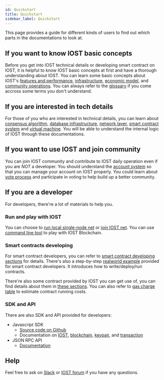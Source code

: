 ```yaml
---
id: Quickstart
title: Quickstart
sidebar_label: Quickstart
---
```


This page provides a guide for different kinds of users to find out which parts in the documentations to look at.

## If you want to know IOST basic concepts

Before you get into IOST technical details or developing smart contract on IOST, it is helpful to know IOST basic concepts at first and have a thorough understanding about IOST. You can learn some basic concepts about IOST's [features and performance](2-intro-of-iost/Features-and-performance.md), [infrastructure](2-intro-of-iost/Infra.md), [economic model](2-intro-of-iost/Economic-model.md), and [community operations](2-intro-of-iost/Community-operations.md). You can always refer to the [glossary](6-reference/Glossary.md) if you come accross some terms you don't understand.

## If you are interested in tech details

For those of you who are interested in technical details, you can learn about [consensus algorithm](2-intro-of-iost/Consensus.md), [database infrastructure](2-intro-of-iost/Database.md), [network layer](2-intro-of-iost/Network-layer.md), [smart contract system](2-intro-of-iost/Smart-contract.md) and [virtual machine](2-intro-of-iost/VM.md). You will be able to understand the internal logic of IOST through these documentations.

## If you want to use IOST and join community

You can join IOST community and contribute to IOST daily operation even if you are *NOT* a developer. You should understand the [account system](2-intro-of-iost/Account.md) so that you can manage your account on IOST properly. You could learn about [vote process](2-intro-of-iost/Vote.md) and participate in voting to help build up a better community. 

## If you are a developer

For developers, there're a lot of materials to help you.

### Run and play with IOST

You can choose to [run local single-node net](3-running-iost-node/LocalServer.md) or [join IOST net](3-running-iost-node/Deployment.md). You can use [command line tool](3-running-iost-node/iWallet.md) to play with IOST Blockchain.

### Smart contracts developing

For smart contract developers, you can refer to [smart contract developing sections](4-smart-contract/ContractStart.md) for details. There's also a step-by-step [realworld example](4-smart-contract/LuckyBet.md) provided for smart contract developers. It introduces how to write/deploy/run contracts.

There're also some contract provided by IOST you can get use of, you can find details about them in [these sections](5-built-in-contracts/EconContract.md). You can also refer to [gas charge table](6-reference/GasChargeTable.md) to estimate contract running costs.

### SDK and API

There are also SDK and API provided for developers:
* Javascript SDK
	* [Source code on Github](https://github.com/iost-official/iost.js)
	* Documentation on [IOST](7-iost-js/IOST-class.md), [blockchain](7-iost-js/Blockchain-class.md), [keypair](7-iost-js/KeyPair-class.md), and [transaction](7-iost-js/Transaction-class.md)
* JSON RPC API
	* [Documentation](6-reference/API.md)

## Help
Feel free to ask on [Slack](https://iost-community.slack.com) or [IOST forum](https://forum.iost.io) if you have any questions.
